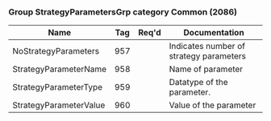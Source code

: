 ### Group StrategyParametersGrp category Common (2086)

| Name                   | Tag | Req'd | Documentation                           |
|------------------------|-----|----------|-----------------------------------------|
| NoStrategyParameters   | 957 |       | Indicates number of strategy parameters |
| StrategyParameterName  | 958 |       | Name of parameter                       |
| StrategyParameterType  | 959 |       | Datatype of the parameter.              |
| StrategyParameterValue | 960 |       | Value of the parameter                  |


